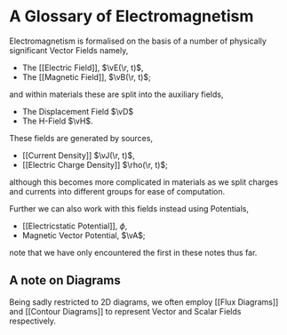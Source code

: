 # A Glossary of Electromagnetism

Electromagnetism is formalised on the basis of a number of physically significant Vector Fields namely,

- The [[Electric Field]], $\vE(\r, t)$,
- The [[Magnetic Field]], $\vB(\r, t)$;

and within materials these are split into the auxiliary fields,

- The Displacement Field $\vD$
- The H-Field $\vH$.

These fields are generated by sources,

- [[Current Density]] $\vJ(\r, t)$,
- [[Electric Charge Density]] $\rho(\r, t)$;

although this becomes more complicated in materials as we split charges and currents into different groups for ease of computation.

Further we can also work with this fields instead using Potentials,

- [[Electricstatic Potential]], $\phi$,
- Magnetic Vector Potential, $\vA$;

note that we have only encountered the first in these notes thus far.

## A note on Diagrams

Being sadly restricted to 2D diagrams, we often employ [[Flux Diagrams]] and [[Contour Diagrams]] to represent Vector and Scalar Fields respectively.
